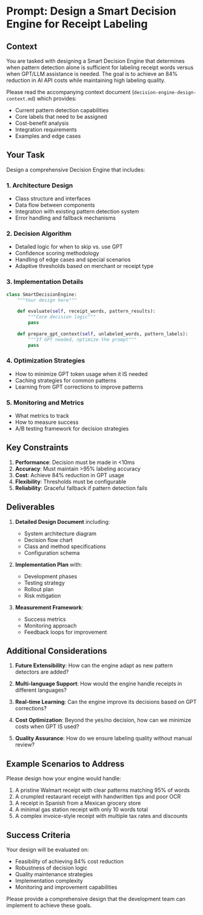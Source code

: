 # Prompt: Design a Smart Decision Engine for Receipt Labeling

## Context

You are tasked with designing a Smart Decision Engine that determines when pattern detection alone is sufficient for labeling receipt words versus when GPT/LLM assistance is needed. The goal is to achieve an 84% reduction in AI API costs while maintaining high labeling quality.

Please read the accompanying context document (`decision-engine-design-context.md`) which provides:
- Current pattern detection capabilities
- Core labels that need to be assigned
- Cost-benefit analysis
- Integration requirements
- Examples and edge cases

## Your Task

Design a comprehensive Decision Engine that includes:

### 1. Architecture Design
- Class structure and interfaces
- Data flow between components
- Integration with existing pattern detection system
- Error handling and fallback mechanisms

### 2. Decision Algorithm
- Detailed logic for when to skip vs. use GPT
- Confidence scoring methodology
- Handling of edge cases and special scenarios
- Adaptive thresholds based on merchant or receipt type

### 3. Implementation Details
```python
class SmartDecisionEngine:
    """Your design here"""
    
    def evaluate(self, receipt_words, pattern_results):
        """Core decision logic"""
        pass
    
    def prepare_gpt_context(self, unlabeled_words, pattern_labels):
        """If GPT needed, optimize the prompt"""
        pass
```

### 4. Optimization Strategies
- How to minimize GPT token usage when it IS needed
- Caching strategies for common patterns
- Learning from GPT corrections to improve patterns

### 5. Monitoring and Metrics
- What metrics to track
- How to measure success
- A/B testing framework for decision strategies

## Key Constraints

1. **Performance**: Decision must be made in <10ms
2. **Accuracy**: Must maintain >95% labeling accuracy
3. **Cost**: Achieve 84% reduction in GPT usage
4. **Flexibility**: Thresholds must be configurable
5. **Reliability**: Graceful fallback if pattern detection fails

## Deliverables

1. **Detailed Design Document** including:
   - System architecture diagram
   - Decision flow chart
   - Class and method specifications
   - Configuration schema

2. **Implementation Plan** with:
   - Development phases
   - Testing strategy
   - Rollout plan
   - Risk mitigation

3. **Measurement Framework**:
   - Success metrics
   - Monitoring approach
   - Feedback loops for improvement

## Additional Considerations

1. **Future Extensibility**: How can the engine adapt as new pattern detectors are added?

2. **Multi-language Support**: How would the engine handle receipts in different languages?

3. **Real-time Learning**: Can the engine improve its decisions based on GPT corrections?

4. **Cost Optimization**: Beyond the yes/no decision, how can we minimize costs when GPT IS used?

5. **Quality Assurance**: How do we ensure labeling quality without manual review?

## Example Scenarios to Address

Please design how your engine would handle:

1. A pristine Walmart receipt with clear patterns matching 95% of words
2. A crumpled restaurant receipt with handwritten tips and poor OCR
3. A receipt in Spanish from a Mexican grocery store
4. A minimal gas station receipt with only 10 words total
5. A complex invoice-style receipt with multiple tax rates and discounts

## Success Criteria

Your design will be evaluated on:
- Feasibility of achieving 84% cost reduction
- Robustness of decision logic
- Quality maintenance strategies
- Implementation complexity
- Monitoring and improvement capabilities

Please provide a comprehensive design that the development team can implement to achieve these goals.